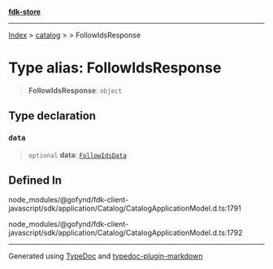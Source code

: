 [**fdk-store**](../../../README.md)
***

[Index](../../../API.md) > [catalog](../../README.md) > [<internal>](../README.md) > FollowIdsResponse

# Type alias: FollowIdsResponse

> **FollowIdsResponse**: `object`

## Type declaration

### `data`

> `optional` **data**: [`FollowIdsData`](type-alias.FollowIdsData.md)

## Defined In

node\_modules/@gofynd/fdk-client-javascript/sdk/application/Catalog/CatalogApplicationModel.d.ts:1791

node\_modules/@gofynd/fdk-client-javascript/sdk/application/Catalog/CatalogApplicationModel.d.ts:1792

***
Generated using [TypeDoc](https://typedoc.org/) and [typedoc-plugin-markdown](https://www.npmjs.com/package/typedoc-plugin-markdown)

